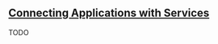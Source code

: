## [Connecting Applications with Services](https://kubernetes.io/docs/concepts/services-networking/connect-applications-service/)

TODO

